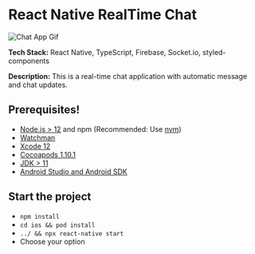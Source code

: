 # React Native RealTime Chat

![Chat App Gif](https://github.com/ssmdssmp/chat/assets/93074427/14b834da-dda4-42df-bf5a-476fe495b8d4)

**Tech Stack:** React Native, TypeScript, Firebase, Socket.io, styled-components

**Description:** This is a real-time chat application with automatic message and chat updates.

## Prerequisites!

- [Node.js > 12](https://nodejs.org) and npm (Recommended: Use [nvm](https://github.com/nvm-sh/nvm))
- [Watchman](https://facebook.github.io/watchman)
- [Xcode 12](https://developer.apple.com/xcode)
- [Cocoapods 1.10.1](https://cocoapods.org)
- [JDK > 11](https://www.oracle.com/java/technologies/javase-jdk11-downloads.html)
- [Android Studio and Android SDK](https://developer.android.com/studio)

## Start the project

- `npm install`
- `cd ios && pod install `
- `../ && npx react-native start`
- Choose your option
